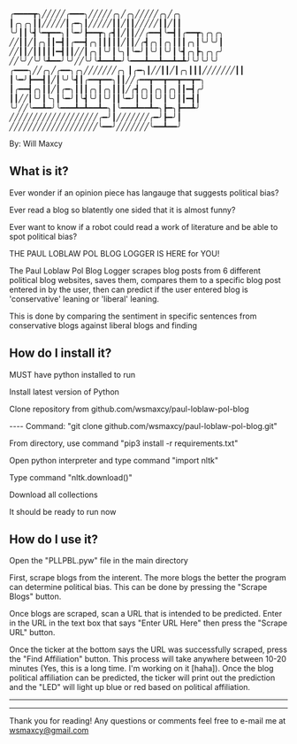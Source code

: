 
╭━━━━┳╮╱╱╱╱╱╭━━━╮╱╱╱╱╱╭╮╱╭╮╱╱╱╱╱╭╮╱╭╮
┃╭╮╭╮┃┃╱╱╱╱╱┃╭━╮┃╱╱╱╱╱┃┃╱┃┃╱╱╱╱╱┃┃╱┃┃
╰╯┃┃╰┫╰━┳━━╮┃╰━╯┣━━┳╮╭┫┃╱┃┃╱╱╭━━┫╰━┫┃╭━━┳╮╭╮╭╮
╱╱┃┃╱┃╭╮┃┃━┫┃╭━━┫╭╮┃┃┃┃┃╱┃┃╱╭┫╭╮┃╭╮┃┃┃╭╮┃╰╯╰╯┃
╱╱┃┃╱┃┃┃┃┃━┫┃┃╱╱┃╭╮┃╰╯┃╰╮┃╰━╯┃╰╯┃╰╯┃╰┫╭╮┣╮╭╮╭╯
╱╱╰╯╱╰╯╰┻━━╯╰╯╱╱╰╯╰┻━━┻━╯╰━━━┻━━┻━━┻━┻╯╰╯╰╯╰╯
╭━━━╮╱╱╭╮╱╭━━╮╭╮╱╱╱╱╱╱╱╭╮
┃╭━╮┃╱╱┃┃╱┃╭╮┃┃┃╱╱╱╱╱╱╱┃┃
┃╰━╯┣━━┫┃╱┃╰╯╰┫┃╭━━┳━━╮┃┃╱╱╭━━┳━━┳━━┳━━┳━╮
┃╭━━┫╭╮┃┃╱┃╭━╮┃┃┃╭╮┃╭╮┃┃┃╱╭┫╭╮┃╭╮┃╭╮┃┃━┫╭╯
┃┃╱╱┃╰╯┃╰╮┃╰━╯┃╰┫╰╯┃╰╯┃┃╰━╯┃╰╯┃╰╯┃╰╯┃┃━┫┃
╰╯╱╱╰━━┻━╯╰━━━┻━┻━━┻━╮┃╰━━━┻━━┻━╮┣━╮┣━━┻╯
╱╱╱╱╱╱╱╱╱╱╱╱╱╱╱╱╱╱╱╭━╯┃╱╱╱╱╱╱╱╭━╯┣━╯┃
╱╱╱╱╱╱╱╱╱╱╱╱╱╱╱╱╱╱╱╰━━╯╱╱╱╱╱╱╱╰━━┻━━╯

By: Will Maxcy

What is it?
--------------------------------------------------------------------------------
Ever wonder if an opinion piece has langauge that suggests political bias?

Ever read a blog so blatently one sided that it is almost funny?

Ever want to know if a robot could read a work of literature and be able to 
spot political bias?

THE PAUL LOBLAW POL BLOG LOGGER IS HERE for YOU!

The Paul Loblaw Pol Blog Logger scrapes blog posts from 6 different political
blog websites, saves them, compares them to a specific blog post entered in
by the user, then can predict if the user entered blog is 'conservative'
leaning or 'liberal' leaning.

This is done by comparing the sentiment in specific sentences from conservative
blogs against liberal blogs and finding

How do I install it?
--------------------------------------------------------------------------------
MUST have python installed to run

Install latest version of Python

Clone repository from github.com/wsmaxcy/paul-loblaw-pol-blog

---- Command: "git clone github.com/wsmaxcy/paul-loblaw-pol-blog.git"

From directory, use command "pip3 install -r requirements.txt"

Open python interpreter  and type command "import nltk"

Type command "nltk.download()"

Download all collections

It should be ready to run now

How do I use it?
--------------------------------------------------------------------------------
Open the "PLLPBL.pyw" file in the main directory

First, scrape blogs from the interent. The more blogs the better the
program can determine political bias. This can be done by pressing the 
"Scrape Blogs" button.

Once blogs are scraped, scan a URL that is intended to be predicted. Enter in 
the URL in the text box that says "Enter URL Here" then press the "Scrape URL"
button. 

Once the ticker at the bottom says the URL was successfully scraped, press the
"Find Affiliation" button. This process will take anywhere between 10-20 
minutes (Yes, this is a long time. I'm working on it [haha]). Once the blog
political affiliation can be predicted, the ticker will print out the 
prediction and the "LED" will light up blue or red based on political 
affiliation.

--------------------------------------------------------------------------------
--------------------------------------------------------------------------------

Thank you for reading! Any questions or comments feel free to e-mail me at 
wsmaxcy@gmail.com